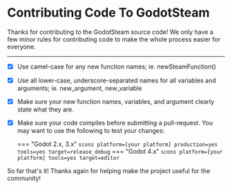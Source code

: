 # Contributing Code To GodotSteam

Thanks for contributing to the GodotSteam source code! We only have a few minor rules for contributing code to make the whole process easier for everyone.

---

- [x] Use camel-case for any new function names; ie. newSteamFunction()
- [x] Use all lower-case, underscore-separated names for all variables and arguments; ie. new_argument, new_variable
- [x] Make sure your new function names, variables, and argument clearly state what they are.
- [x] Make sure your code compiles before submitting a pull-request. You may want to use the following to test your changes:

	=== "Godot 2.x, 3.x"
		`scons platform=[your platform] production=yes tools=yes target=release_debug`
	=== "Godot 4.x"
		`scons platform=[your platform] tools=yes target=editor`

So far that's it! Thanks again for helping make the project useful for the community! 